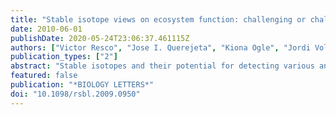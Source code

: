 ```yaml
---
title: "Stable isotope views on ecosystem function: challenging or challenged?"
date: 2010-06-01
publishDate: 2020-05-24T23:06:37.461115Z
authors: ["Victor Resco", "Jose I. Querejeta", "Kiona Ogle", "Jordi Voltas", "Maria-Teresa Sebastia", "Penelope Serrano-Ortiz", "Juan C. Linares", "Cristina Moreno-Gutierrez", "Asier Herrero", "Jose A. Carreira", "Patricia Torres-Canabate", "Fernando Valladares"]
publication_types: ["2"]
abstract: "Stable isotopes and their potential for detecting various and complex ecosystem processes are attracting an increasing number of scientists. Progress is challenging, particularly under global change scenarios, but some established views have been challenged. The IX meeting of the Spanish Association of Terrestrial Ecology (AAET, Ubeda, 18-22 October 2009) hosted a symposium on the ecology of stable isotopes where the linear mixing model approach of partitioning sinks and sources of carbon and water fluxes within an ecosystem was challenged, and new applications of stable isotopes for the study of plant interactions were evaluated. Discussion was also centred on the need for networks that monitor ecological processes using stable isotopes and key ideas for fostering future research with isotopes."
featured: false
publication: "*BIOLOGY LETTERS*"
doi: "10.1098/rsbl.2009.0950"
---
```


